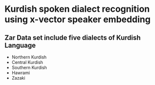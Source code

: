 # Kurdish spoken dialect recognition using x-vector speaker embedding

## Zar Data set include five dialects of Kurdish Language 
* Northern Kurdish
* Central Kurdish
* Southern Kurdish
* Hawrami
* Zazaki


